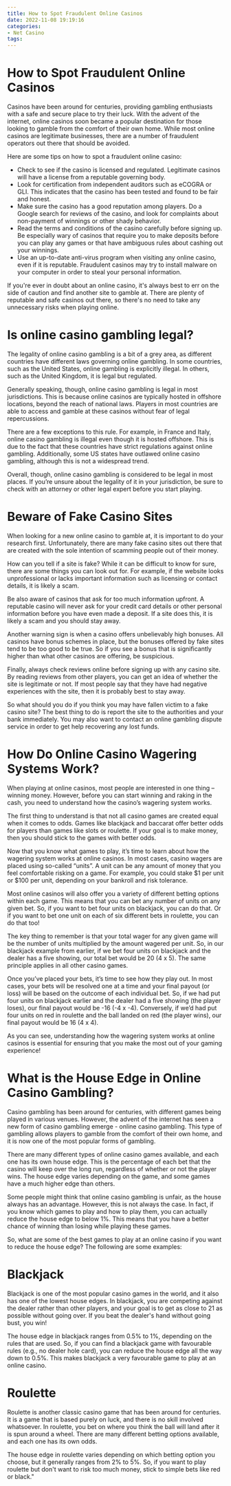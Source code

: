 ```yaml
---
title: How to Spot Fraudulent Online Casinos 
date: 2022-11-08 19:19:16
categories:
- Net Casino
tags:
---
```



#  How to Spot Fraudulent Online Casinos 

Casinos have been around for centuries, providing gambling enthusiasts with a safe and secure place to try their luck. With the advent of the internet, online casinos soon became a popular destination for those looking to gamble from the comfort of their own home. While most online casinos are legitimate businesses, there are a number of fraudulent operators out there that should be avoided.

Here are some tips on how to spot a fraudulent online casino:

- Check to see if the casino is licensed and regulated. Legitimate casinos will have a license from a reputable governing body.
- Look for certification from independent auditors such as eCOGRA or GLI. This indicates that the casino has been tested and found to be fair and honest.
- Make sure the casino has a good reputation among players. Do a Google search for reviews of the casino, and look for complaints about non-payment of winnings or other shady behavior.
- Read the terms and conditions of the casino carefully before signing up. Be especially wary of casinos that require you to make deposits before you can play any games or that have ambiguous rules about cashing out your winnings.
- Use an up-to-date anti-virus program when visiting any online casino, even if it is reputable. Fraudulent casinos may try to install malware on your computer in order to steal your personal information.

If you're ever in doubt about an online casino, it's always best to err on the side of caution and find another site to gamble at. There are plenty of reputable and safe casinos out there, so there's no need to take any unnecessary risks when playing online.

#  Is online casino gambling legal? 

The legality of online casino gambling is a bit of a grey area, as different countries have different laws governing online gambling. In some countries, such as the United States, online gambling is explicitly illegal. In others, such as the United Kingdom, it is legal but regulated.

Generally speaking, though, online casino gambling is legal in most jurisdictions. This is because online casinos are typically hosted in offshore locations, beyond the reach of national laws. Players in most countries are able to access and gamble at these casinos without fear of legal repercussions.

There are a few exceptions to this rule. For example, in France and Italy, online casino gambling is illegal even though it is hosted offshore. This is due to the fact that these countries have strict regulations against online gambling. Additionally, some US states have outlawed online casino gambling, although this is not a widespread trend.

Overall, though, online casino gambling is considered to be legal in most places. If you’re unsure about the legality of it in your jurisdiction, be sure to check with an attorney or other legal expert before you start playing.

#  Beware of Fake Casino Sites 

When looking for a new online casino to gamble at, it is important to do your research first. Unfortunately, there are many fake casino sites out there that are created with the sole intention of scamming people out of their money.

How can you tell if a site is fake? While it can be difficult to know for sure, there are some things you can look out for. For example, if the website looks unprofessional or lacks important information such as licensing or contact details, it is likely a scam.

Be also aware of casinos that ask for too much information upfront. A reputable casino will never ask for your credit card details or other personal information before you have even made a deposit. If a site does this, it is likely a scam and you should stay away.

Another warning sign is when a casino offers unbelievably high bonuses. All casinos have bonus schemes in place, but the bonuses offered by fake sites tend to be too good to be true. So if you see a bonus that is significantly higher than what other casinos are offering, be suspicious.

Finally, always check reviews online before signing up with any casino site. By reading reviews from other players, you can get an idea of whether the site is legitimate or not. If most people say that they have had negative experiences with the site, then it is probably best to stay away.

So what should you do if you think you may have fallen victim to a fake casino site? The best thing to do is report the site to the authorities and your bank immediately. You may also want to contact an online gambling dispute service in order to get help recovering any lost funds.

#  How Do Online Casino Wagering Systems Work? 

When playing at online casinos, most people are interested in one thing – winning money. However, before you can start winning and raking in the cash, you need to understand how the casino’s wagering system works.

The first thing to understand is that not all casino games are created equal when it comes to odds. Games like blackjack and baccarat offer better odds for players than games like slots or roulette. If your goal is to make money, then you should stick to the games with better odds.

Now that you know what games to play, it’s time to learn about how the wagering system works at online casinos. In most cases, casino wagers are placed using so-called “units”. A unit can be any amount of money that you feel comfortable risking on a game. For example, you could stake $1 per unit or $100 per unit, depending on your bankroll and risk tolerance.

Most online casinos will also offer you a variety of different betting options within each game. This means that you can bet any number of units on any given bet. So, if you want to bet four units on blackjack, you can do that. Or if you want to bet one unit on each of six different bets in roulette, you can do that too!

The key thing to remember is that your total wager for any given game will be the number of units multiplied by the amount wagered per unit. So, in our blackjack example from earlier, if we bet four units on blackjack and the dealer has a five showing, our total bet would be 20 (4 x 5). The same principle applies in all other casino games.

Once you’ve placed your bets, it’s time to see how they play out. In most cases, your bets will be resolved one at a time and your final payout (or loss) will be based on the outcome of each individual bet. So, if we had put four units on blackjack earlier and the dealer had a five showing (the player loses), our final payout would be -16 (-4 x -4). Conversely, if we’d had put four units on red in roulette and the ball landed on red (the player wins), our final payout would be 16 (4 x 4).

As you can see, understanding how the wagering system works at online casinos is essential for ensuring that you make the most out of your gaming experience!

#  What is the House Edge in Online Casino Gambling?

Casino gambling has been around for centuries, with different games being played in various venues. However, the advent of the internet has seen a new form of casino gambling emerge - online casino gambling. This type of gambling allows players to gamble from the comfort of their own home, and it is now one of the most popular forms of gambling.

There are many different types of online casino games available, and each one has its own house edge. This is the percentage of each bet that the casino will keep over the long run, regardless of whether or not the player wins. The house edge varies depending on the game, and some games have a much higher edge than others.

Some people might think that online casino gambling is unfair, as the house always has an advantage. However, this is not always the case. In fact, if you know which games to play and how to play them, you can actually reduce the house edge to below 1%. This means that you have a better chance of winning than losing while playing these games.

So, what are some of the best games to play at an online casino if you want to reduce the house edge? The following are some examples:

# Blackjack

Blackjack is one of the most popular casino games in the world, and it also has one of the lowest house edges. In blackjack, you are competing against the dealer rather than other players, and your goal is to get as close to 21 as possible without going over. If you beat the dealer's hand without going bust, you win!

The house edge in blackjack ranges from 0.5% to 1%, depending on the rules that are used. So, if you can find a blackjack game with favourable rules (e.g., no dealer hole card), you can reduce the house edge all the way down to 0.5%. This makes blackjack a very favourable game to play at an online casino.

# Roulette

Roulette is another classic casino game that has been around for centuries. It is a game that is based purely on luck, and there is no skill involved whatsoever. In roulette, you bet on where you think the ball will land after it is spun around a wheel. There are many different betting options available, and each one has its own odds.

The house edge in roulette varies depending on which betting option you choose, but it generally ranges from 2% to 5%. So, if you want to play roulette but don't want to risk too much money, stick to simple bets like red or black."